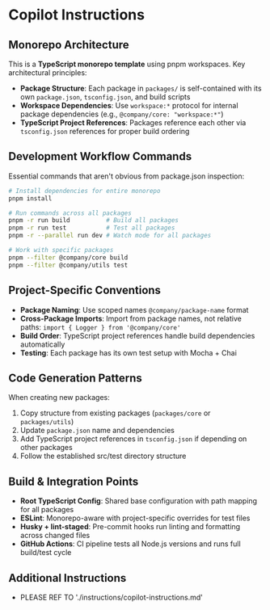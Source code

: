 # Copilot Instructions

<!-- Use this file to provide workspace-specific custom instructions to Copilot. For more details, visit https://code.visualstudio.com/docs/copilot/copilot-customization#_use-a-githubcopilotinstructionsmd-file -->

## Monorepo Architecture

This is a **TypeScript monorepo template** using pnpm workspaces. Key architectural principles:

- **Package Structure**: Each package in `packages/` is self-contained with its own `package.json`, `tsconfig.json`, and build scripts
- **Workspace Dependencies**: Use `workspace:*` protocol for internal package dependencies (e.g., `@company/core: "workspace:*"`)
- **TypeScript Project References**: Packages reference each other via `tsconfig.json` references for proper build ordering

## Development Workflow Commands

Essential commands that aren't obvious from package.json inspection:

```bash
# Install dependencies for entire monorepo
pnpm install

# Run commands across all packages
pnpm -r run build          # Build all packages
pnpm -r run test           # Test all packages
pnpm -r --parallel run dev # Watch mode for all packages

# Work with specific packages
pnpm --filter @company/core build
pnpm --filter @company/utils test
```

## Project-Specific Conventions

- **Package Naming**: Use scoped names `@company/package-name` format
- **Cross-Package Imports**: Import from package names, not relative paths: `import { Logger } from '@company/core'`
- **Build Order**: TypeScript project references handle build dependencies automatically
- **Testing**: Each package has its own test setup with Mocha + Chai

## Code Generation Patterns

When creating new packages:

1. Copy structure from existing packages (`packages/core` or `packages/utils`)
2. Update `package.json` name and dependencies
3. Add TypeScript project references in `tsconfig.json` if depending on other packages
4. Follow the established src/test directory structure

## Build & Integration Points

- **Root TypeScript Config**: Shared base configuration with path mapping for all packages
- **ESLint**: Monorepo-aware with project-specific overrides for test files
- **Husky + lint-staged**: Pre-commit hooks run linting and formatting across changed files
- **GitHub Actions**: CI pipeline tests all Node.js versions and runs full build/test cycle

## Additional Instructions

- PLEASE REF TO './instructions/copilot-instructions.md'
